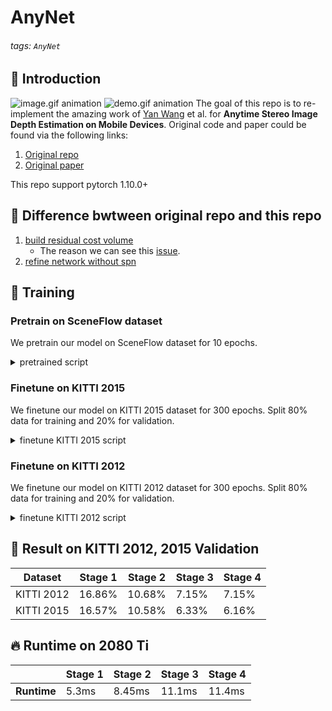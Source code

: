 # AnyNet
###### tags: `AnyNet`
## :beginner: Introduction
![image.gif animation](readme_images/image.gif)
![demo.gif animation](readme_images/demo.gif)
The goal of this repo is to re-implement the amazing work of [Yan Wang](https://github.com/mileyan) et al. for **Anytime Stereo Image Depth Estimation on Mobile Devices**. Original code and paper could be found via the following links:
1. [Original repo](https://github.com/mileyan/AnyNet)
2. [Original paper](https://arxiv.org/abs/1810.11408)

This repo support pytorch 1.10.0+

## :milky_way: Difference bwtween original repo and this repo
1. [build residual cost volume](https://github.com/gyes00205/AnyNet/blob/b042b4470d6cf40e4726904a66ef93b00ec50887/models/anynet.py#L39)
    * The reason we can see this [issue](https://github.com/mileyan/AnyNet/issues/41#issue-1315917582).
2. [refine network without spn](https://github.com/gyes00205/AnyNet/blob/b042b4470d6cf40e4726904a66ef93b00ec50887/models/anynet.py#L17)

## :key: Training
### Pretrain on SceneFlow dataset
We pretrain our model on SceneFlow dataset for 10 epochs.
<details>
  <summary>pretrained script</summary>

```
python main.py --save_path results/pretrained_anynet_refine \
               --with_refine \
               --datapath your_path
```
</details>

### Finetune on KITTI 2015
We finetune our model on KITTI 2015 dataset for 300 epochs. Split 80% data for training and 20% for validation.
<details>
  <summary>finetune KITTI 2015 script</summary>

```
python finetune.py --save_path results/finetune_anynet_refine \
                   --pretrained results/pretrained_anynet_refine/checkpoint.tar \
                   --with_refine \
                   --datapath your_path \
                   --datatype 2015 \
                   --split_file dataset/KITTI2015_val.txt
```
</details>

### Finetune on KITTI 2012
We finetune our model on KITTI 2012 dataset for 300 epochs. Split 80% data for training and 20% for validation.
<details>
  <summary>finetune KITTI 2012 script</summary>

```
python finetune.py --save_path results/finetune_anynet_refine_2012 \
                   --pretrained results/pretrained_anynet_refine/checkpoint.tar \
                   --with_refine \
                   --datapath your_path \
                   --datatype 2012 \
                   --split_file dataset/KITTI2012_val.txt
```
</details>

## :mag_right: Result on KITTI 2012, 2015 Validation


| Dataset    | Stage 1 | Stage 2 | Stage 3 | Stage 4 |
| ---------- | ------- | ------- | ------- | ------- |
| KITTI 2012 | 16.86%  | 10.68%  | 7.15%   | 7.15%   |
| KITTI 2015 | 16.57%  | 10.58%  | 6.33%   | 6.16%   |

## :fire: Runtime on 2080 Ti

|             | Stage 1 | Stage 2 | Stage 3 | Stage 4 |
| ----------- | ------- | ------- | ------- | ------- |
| **Runtime** | 5.3ms   | 8.45ms  | 11.1ms  | 11.4ms  |